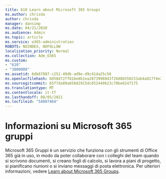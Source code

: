 ```yaml
---
title: 610 Learn about Microsoft 365 Groups
ms.author: chrisda
author: chrisda
manager: dansimp
ms.date: 04/21/2020
ms.audience: Admin
ms.topic: article
ms.service: o365-administration
ROBOTS: NOINDEX, NOFOLLOW
localization_priority: Normal
ms.collection: Adm_O365
ms.custom:
- "610"
- "3800008"
ms.assetid: 6db67087-c251-49db-ad9e-d9c41da25c56
ms.openlocfilehash: 8d58d72ff81be8b1ea2873996043f2b08b550233ab4a817f4e2476944624a17b
ms.sourcegitcommit: b5f7da89a650d2915dc652449623c78be6247175
ms.translationtype: MT
ms.contentlocale: it-IT
ms.lasthandoff: 08/05/2021
ms.locfileid: "54087464"
---
```

# <a name="learn-about-microsoft-365-groups"></a>Informazioni su Microsoft 365 gruppi

Microsoft 365 Gruppi è un servizio che funziona con gli strumenti di Office 365 già in uso, in modo da poter collaborare con i colleghi del team quando si scrivono documenti, si creano fogli di calcolo, si lavora a piani di progetto, si pianificano riunioni o si inviano messaggi di posta elettronica. Per ulteriori informazioni, vedere [Learn about Microsoft 365 Groups](https://support.office.com/article/b565caa1-5c40-40ef-9915-60fdb2d97fa2).
